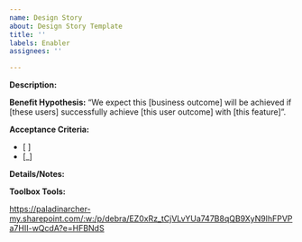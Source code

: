 ```yaml
---
name: Design Story
about: Design Story Template
title: ''
labels: Enabler
assignees: ''

---
```


**Description:**

**Benefit Hypothesis:** 
 “We expect this [business outcome] will be achieved if [these users] successfully achieve [this user outcome] with [this feature]”. 

**Acceptance Criteria:**
- [ ]
- [_]

**Details/Notes:** 

**Toolbox Tools:**

https://paladinarcher-my.sharepoint.com/:w:/p/debra/EZ0xRz_tCjVLvYUa747B8qQB9XyN9lhFPVPa7HII-wQcdA?e=HFBNdS
